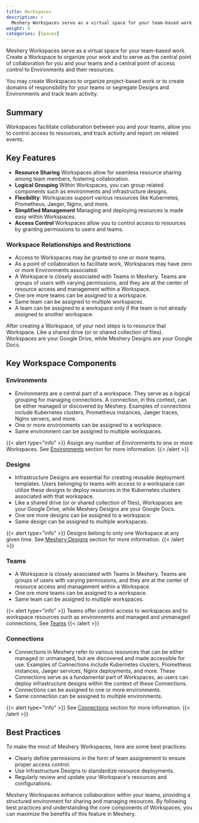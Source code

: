 ```yaml
---
title: Workspaces
description: >
  Meshery Workspaces serve as a virtual space for your team-based work.
weight: 6
categories: [Spaces]
---
```


Meshery Workspaces serve as a virtual space for your team-based work. Create a Workspace to organize your work and to serve as the central point of collaboration for you and your teams and a central point of access control to Environments and their resources.

You may create Workspaces to organize project-based work or to create domains of responsibility for your teams or segregate Designs and Environments and track team activity.

## Summary

Workspaces facilitate collaboration between you and your teams, allow you to control access to resources, and track activity and report on related events.

## Key Features

- **Resource Sharing** Workspaces allow for seamless resource sharing among team members, fostering collaboration.
- **Logical Grouping** Within Workspaces, you can group related components such as environments and infrastructure designs.
- **Flexibility**: Workspaces support various resources like Kubernetes, Prometheus, Jaeger, Nginx, and more.
- **Simplified Management** Managing and deploying resources is made easy within Workspaces.
- **Access Control** Workspaces allow you to control access to resources by granting permissions to users and teams.

### Workspace Relationships and Restrictions

- Access to Workspaces may be granted to one or more teams.
- As a point of collaboration to facilitate work, Workspaces may have zero or more Environments associated.
- A Workspace is closely associated with Teams in Meshery. Teams are groups of users with varying permissions, and they are at the center of resource access and management within a Workspace.
- One ore more teams can be assigned to a workspace.
- Same team can be assigned to multiple workspaces.
- A team can be assigned to a workspace only if the team is not already assigned to another workspace.

After creating a Workspace, of your next steps is to resource that Workspace. Like a shared drive (or or shared collection of files). Workspaces are your Google Drive, while Meshery Designs are your Google Docs.

## Key Workspace Components

### Environments

- Environments are a central part of a workspace. They serve as a logical grouping for managing connections. A connection, in this context, can be either managed or discovered by Meshery. Examples of connections include Kubernetes clusters, Prometheus instances, Jaeger traces, Nginx servers, and more.
- One or more environments can be assigned to a workspace.
- Same environment can be assigned to multiple workspaces.

{{< alert type="info" >}}
Assign any number of Environments to one or more Workspaces. See [Environments](https://docs.meshery.io/concepts/environments) section for more information.
{{< /alert >}}

### Designs

- Infrastructure Designs are essential for creating reusable deployment templates. Users belonging to teams with access to a workspace can utilize these designs to deploy resources in the Kubernetes clusters associated with that workspace.
- Like a shared drive (or or shared collection of files), Workspaces are your Google Drive, while Meshery Designs are your Google Docs.
- One ore more designs can be assigned to a workspace.
- Same design can be assigned to multiple workspaces.

{{< alert type="info" >}}
Designs belong to only one Workspace at any given time. See [Meshery Designs](https://docs.meshery.io/concepts/designs) section for more information.
{{< /alert >}}

### Teams 
- A Workspace is closely associated with Teams in Meshery. Teams are groups of users with varying permissions, and they are at the center of resource access and management within a Workspace.
- One ore more teams can be assigned to a workspace.
- Same team can be assigned to multiple workspaces.

{{< alert type="info" >}}
Teams offer control access to workspaces and to workspace resources such as environments and managed and unmanaged connections, See [Teams](../identity/teams) 
{{< /alert >}}

### Connections

- Connections in Meshery refer to various resources that can be either managed or unmanaged, but are discovered and made accessible for use. Examples of Connections include Kubernetes clusters, Prometheus instances, Jaeger services, Nginx deployments, and more. These Connections serve as a fundamental part of Workspaces, as users can deploy infrastructure designs within the context of these Connections.
- Connections can be assigned to one or more environments.
- Same connection can be assigned to multiple environments.

{{< alert type="info" >}}
See [Connections](https://docs.meshery.io/concepts/connections) section for more information.
{{< /alert >}}

## Best Practices

To make the most of Meshery Workspaces, here are some best practices:

- Clearly define permissions in the form of team assignement to ensure proper access control.
- Use Infrastructure Designs to standardize resource deployments.
- Regularly review and update your Workspace's resources and configurations.

Meshery Workspaces enhance collaboration within your teams, providing a structured environment for sharing and managing resources. By following best practices and understanding the core components of Workspaces, you can maximize the benefits of this feature in Meshery.
